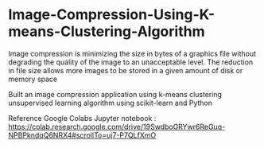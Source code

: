 # Image-Compression-Using-K-means-Clustering-Algorithm


Image compression is minimizing the size in bytes of a graphics file without degrading the quality of the image to an unacceptable level. The reduction in file size allows more images to be stored in a given amount of disk or memory space

Built an image compression application using k-means clustering unsupervised learning algorithm using scikit-learn and Python 

Reference Google Colabs Jupyter notebook :
https://colab.research.google.com/drive/19SwdboGRYwr6ReGuq-NPBPkndqQ6NRX4#scrollTo=uj7-P7QLfXmO
